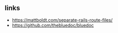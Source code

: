 

## links

* https://mattboldt.com/separate-rails-route-files/
* https://github.com/thebluedoc/bluedoc